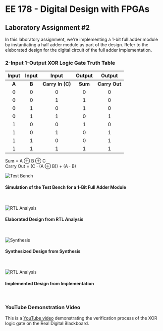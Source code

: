 # EE 178 - Digital Design with FPGAs

## Laboratory Assignment #2

In this laboratory assignment, we're implementing a 1-bit full adder module by instantiating a half adder module as part of the design. Refer to the eleborated design for the digital circuit of the full adder implementation.

### 2-Input 1-Output XOR Logic Gate Truth Table
| Input | Input | Input | Output | Output |
| :---: | :---: | :---: | :---: | :---: | 
| __A__ | __B__ | __Carry In (C)__ | __Sum__ | __Carry Out__ |
| 0 | 0 | 0 | 0 | 0 |
| 0 | 0 | 1 | 1 | 0 |
| 0 | 1 | 0 | 1 | 0 |
| 0 | 1 | 1 | 0 | 1 |
| 1 | 0 | 0 | 1 | 0 |
| 1 | 0 | 1 | 0 | 1 |
| 1 | 1 | 0 | 0 | 1 |
| 1 | 1 | 1 | 1 | 1 |

Sum = A ⊕ B ⊕ C
<br/>
Carry Out = (C ⋅ (A ⊕ B)) + (A ⋅ B)

![Test Bench](https://cdn.discordapp.com/attachments/943284046161657866/943284119289335828/unknown.png)
#### Simulation of the Test Bench for a 1-Bit Full Adder Module
<br/>

![RTL Analysis](https://cdn.discordapp.com/attachments/943284046161657866/943424149295095818/unknown.png)
#### Elaborated Design from RTL Analysis
<br/>

![Synthesis](https://cdn.discordapp.com/attachments/943284046161657866/943423383905914880/unknown.png)
#### Synthesized Design from Synthesis
<br/>

![RTL Analysis](https://cdn.discordapp.com/attachments/943284046161657866/943423669621899325/unknown.png)
#### Implemented Design from Implementation
<br/>

### YouTube Demonstration Video
This is a [YouTube video](https://www.youtube.com/watch?v=tV2xyG6AKoM) demonstrating the verification process of the XOR logic gate on the Real Digital Blackboard.
